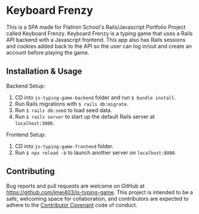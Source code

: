 # Keyboard Frenzy

This is a SPA made for Flatiron School's Rails/Javascript Portfolio Project called Keyboard Frenzy. Keyboard Frenzy is a typing game that uses a Rails API backend with a Javascript frontend. This app also has Rails sessions and cookies added back to the API so the user can log in/out and create an account before playing the game.

## Installation & Usage

Backend Setup:
1. CD into `js-typing-game-backend` folder and run `$ bundle install`.
2. Run Rails migrations with `$ rails db:migrate`.
3. Run `$ rails db:seed` to load seed data.
4. Run `$ rails server` to start up the default Rails server at `localhost:3000`.

Frontend Setup:
1. CD into `js-typing-game-frontend` folder.
2. Run `$ npx reload -b` to launch another server on `localhost:8080`.

## Contributing

Bug reports and pull requests are welcome on GitHub at https://github.com/jmei403/js-typing-game. This project is intended to be a safe, welcoming space for collaboration, and contributors are expected to adhere to the [Contributor Covenant](http://contributor-covenant.org) code of conduct.
